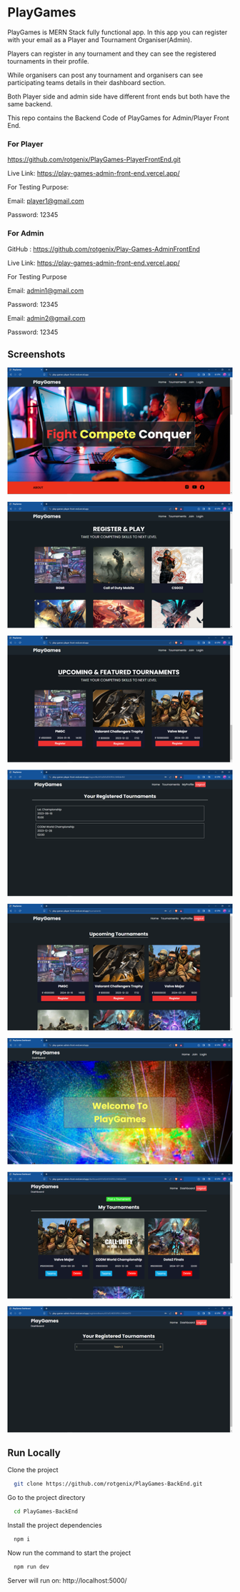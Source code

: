 # PlayGames
PlayGames is MERN Stack fully functional app. In this app you can register with your email as a Player and Tournament Organiser(Admin).

Players can register in any tournament and they can see the registered tournaments in their profile.

While organisers can post any tournament and organisers can see participating teams details in their dashboard section.

Both Player side and admin side have different front ends but both have the same backend.

This repo contains the Backend Code of PlayGames for Admin/Player Front End.


### For Player
https://github.com/rotgenix/PlayGames-PlayerFrontEnd.git

Live Link: https://play-games-admin-front-end.vercel.app/

For Testing Purpose:

Email: player1@gmail.com

Password: 12345


### For Admin
GitHub : https://github.com/rotgenix/Play-Games-AdminFrontEnd

Live Link: https://play-games-admin-front-end.vercel.app/

For Testing Purpose

Email: admin1@gmail.com

Password: 12345

Email: admin2@gmail.com

Password: 12345
## Screenshots


![App Screenshot](https://raw.githubusercontent.com/rotgenix/PlayGames-PlayerFrontEnd/main/Screenshots/Screenshot%20(774).png)


![App Screenshot](https://raw.githubusercontent.com/rotgenix/PlayGames-PlayerFrontEnd/main/Screenshots/Screenshot%20(775).png)



![App Screenshot](https://raw.githubusercontent.com/rotgenix/PlayGames-PlayerFrontEnd/main/Screenshots/Screenshot%20(776).png)



![App Screenshot](https://raw.githubusercontent.com/rotgenix/PlayGames-PlayerFrontEnd/main/Screenshots/Screenshot%20(777).png)




![App Screenshot](https://raw.githubusercontent.com/rotgenix/PlayGames-PlayerFrontEnd/main/Screenshots/Screenshot%20(778).png)



![App Screenshot](https://raw.githubusercontent.com/rotgenix/Play-Games-AdminFrontEnd/main/Screenshots/Screenshot%20(780).png)





![App Screenshot](https://raw.githubusercontent.com/rotgenix/Play-Games-AdminFrontEnd/main/Screenshots/Screenshot%20(781).png)




![App Screenshot](https://raw.githubusercontent.com/rotgenix/Play-Games-AdminFrontEnd/main/Screenshots/Screenshot%20(782).png)



## Run Locally

Clone the project

```bash
  git clone https://github.com/rotgenix/PlayGames-BackEnd.git
```

Go to the project directory

```bash
  cd PlayGames-BackEnd
```
Install the project dependencies

```bash
  npm i
```
Now run the command to start the project

```bash
  npm run dev
```

Server will run on: http://localhost:5000/
